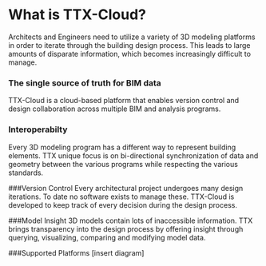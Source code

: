 
# What is TTX-Cloud? 
Architects and Engineers need to utilize a variety of 3D modeling platforms in order to iterate through the building design process. 
This leads to large amounts of disparate information, which becomes increasingly difficult to manage. 

### The single source of truth for BIM data
TTX-Cloud is a cloud-based platform that enables version control and design collaboration across multiple BIM and analysis programs.

### Interoperabilty
Every 3D modeling program has a different way to represent building elements. TTX unique focus is on bi-directional synchronization of data and geometry between the various programs while respecting the various standards.

###Version Control
Every architectural project undergoes many design iterations. To date no software exists to manage these. TTX-Cloud is developed to keep track of every decision during the design process.

###Model Insight
3D models contain lots of inaccessible information. TTX brings transparency into the design process by offering insight through querying, visualizing, comparing and modifying model data.

###Supported Platforms
[insert diagram]

